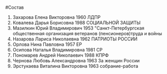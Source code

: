 #Состав
1. Захарова Елена Викторовна 1960 ЛДПР
2. Ковалева Дарья Борисовна 1988 СОЦИАЛЬНОЙ ЗАЩИТЫ
3. Мазилкин Юрий Владимирович 1953 \"Санкт-Петербургская общественная организация ветеранов (пенсионеров)труда и войны
4. Назарова Лариса Николаевна 1962 ПАТРИОТЫ РОССИИ
5. Орлова Нина Павловна 1957 ЕР
6. Осипова Наталья Владимировна 1981 СР
7. Пономарев Андрей Николаевич 1988 КПРФ
8. Чернова Любовь Александровна 1963 За женщин России
9. Эрстукаева Виталина Викторовна 1963 собрание-работа
